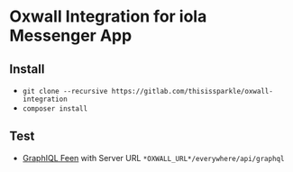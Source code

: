 # Oxwall Integration for iola Messenger App

## Install
- `git clone --recursive https://gitlab.com/thisissparkle/oxwall-integration`
- `composer install`

## Test
- [GraphIQL Feen](https://chrome.google.com/webstore/detail/graphiql-feen/mcbfdonlkfpbfdpimkjilhdneikhfklp) with Server URL `*OXWALL_URL*/everywhere/api/graphql`
